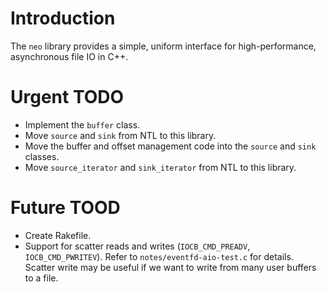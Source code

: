 <!--
  ** File Name:	README.md
  ** Author:	Aditya Ramesh
  ** Date:	07/08/2013
  ** Contact:	_@adityaramesh.com
-->

# Introduction

The `neo` library provides a simple, uniform interface for high-performance,
asynchronous file IO in C++.

# Urgent TODO

- Implement the `buffer` class.
- Move `source` and `sink` from NTL to this library.
- Move the buffer and offset management code into the `source` and `sink`
  classes.
- Move `source_iterator` and `sink_iterator` from NTL to this library.

# Future TOOD

- Create Rakefile.
- Support for scatter reads and writes (`IOCB_CMD_PREADV`, `IOCB_CMD_PWRITEV`).
  Refer to `notes/eventfd-aio-test.c` for details. Scatter write may be useful
  if we want to write from many user buffers to a file.
